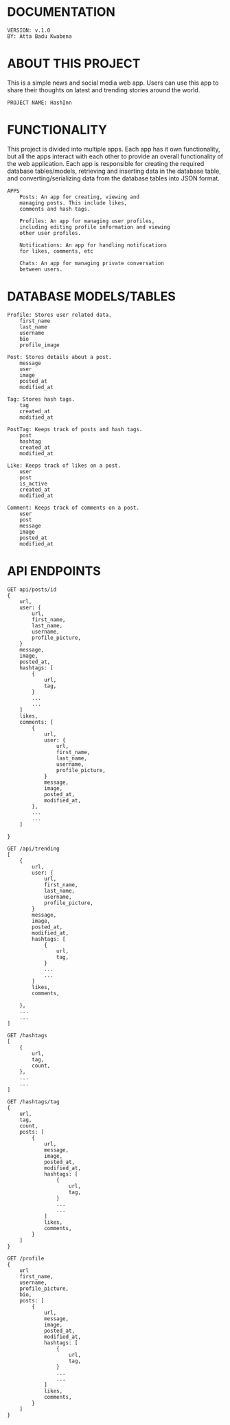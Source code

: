 # DOCUMENTATION

	VERSION: v.1.0
	BY: Atta Badu Kwabena
	
# ABOUT THIS PROJECT
This is a simple news and social media web app. 
Users can use this app to share their thoughts
on latest and trending stories around the world.

	PROJECT NAME: HashInn
		
# FUNCTIONALITY
This project is divided into multiple apps. 
Each app has it own functionality, 
but all the apps interact with each other 
to provide an overall functionality of the 
web application. Each app is responsible 
for creating the required database tables/models, 
retrieving and inserting data in the database table, 
and converting/serializing data from the database tables
into JSON format.
	
	APPS
		Posts: An app for creating, viewing and 
		managing posts. This include likes, 
		comments and hash tags.
		
		Profiles: An app for managing user profiles, 
		including editing profile information and viewing 
		other user profiles.
		
		Notifications: An app for handling notifications 
		for likes, comments, etc
		
		Chats: An app for managing private conversation 
		between users.

# DATABASE MODELS/TABLES

	Profile: Stores user related data.
		first_name
		last_name
		username
		bio
		profile_image

	Post: Stores details about a post.
		message
		user
		image
		posted_at
		modified_at

	Tag: Stores hash tags.
		tag
		created_at
		modified_at

	PostTag: Keeps track of posts and hash tags.
		post
		hashtag
		created_at
		modified_at

	Like: Keeps track of likes on a post.
		user
		post
		is_active
		created_at
		modified_at

	Comment: Keeps track of comments on a post.
		user
		post
		message
		image
		posted_at
		modified_at

# API ENDPOINTS

	GET api/posts/id
	{
		url,
		user: {
			url,
			first_name,
			last_name,
			username,
			profile_picture,
		}
		message,
		image,
		posted_at,
		hashtags: [
			{
				url,
				tag, 
			}
			...
			...
		]
		likes,
		comments: [
			{
				url,
				user: {
					url,
					first_name,
					last_name,
					username,
					profile_picture,
				}
				message,
				image,
				posted_at,
				modified_at,
			},
			...
			...
		]
			
	}

	GET /api/trending
	[
		{
			url,
			user: {
				url,
				first_name,
				last_name,
				username,
				profile_picture,
			}
			message,
			image,
			posted_at,
			modified_at,
			hashtags: [
				{
					url,
					tag, 
				}
				...
				...
			]
			likes,
			comments,
			
		},
		...
		...
	]

	GET /hashtags
	[
		{
			url,
			tag,
			count,
		},
		...
		...
	]
	
	GET /hashtags/tag
	{
		url,
		tag,
		count,
		posts: [
			{
				url,	
				message,
				image,
				posted_at,
				modified_at,
				hashtags: [
					{
						url,
						tag, 
					}
					...
					...
				]
				likes,
				comments,
			}
		]
	}

	GET /profile 
	{
		url
		first_name,
		username,
		profile_picture,
		bio,
		posts: [
			{
				url,	
				message,
				image,
				posted_at,
				modified_at,
				hashtags: [
					{
						url,
						tag, 
					}
					...
					...
				]
				likes,
				comments,
			}
		]
	}
